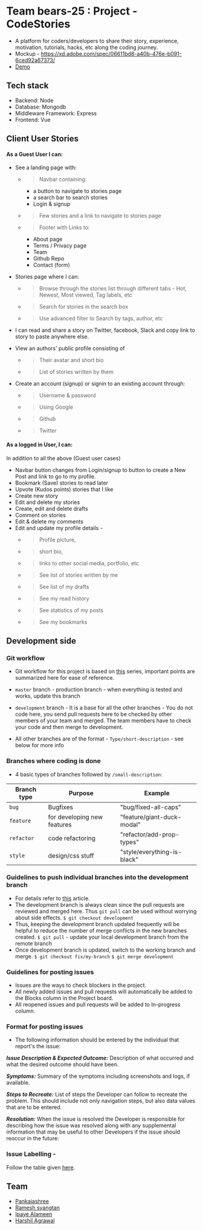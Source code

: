# Team bears-25 : Project - CodeStories

* A platform for coders/developers to share their story, experience, motivation, tutorials, hacks, etc along the coding journey.
* Mockup - https://xd.adobe.com/spec/06611bd8-a40b-476e-b091-6ced92a67373/
* [Demo](https://codestories-v1.herokuapp.com/)

## Tech stack

* Backend: Node
* Database: Mongodb
* Middleware Framework: Express
* Frontend: Vue

## Client User Stories

#### As a Guest User I can:

* See a landing page with:
  - > Navbar containing:
      - a button to navigate to stories page
      - a search bar to search stories
      - Login & signup
  - > Few stories and a link to navigate to stories page
  - > Footer with Links to:
     - About page
     - Terms / Privacy page
     - Team
     - Github Repo
     - Contact (form)

* Stories page where I can:
  - > Browse through the stories list through different tabs - Hot, Newest, Most viewed, Tag labels, etc
  - > Search for stories in the search box
  - > Use advanced filter to Search by tags, author, etc
* I can read and share a story on Twitter, facebook, Slack and copy link to story to paste anywhere else. 
* View an authors' public profile consisting of
  - > Their avatar and short bio
  - > List of stories written by them
* Create an account (signup) or signin to an existing account through:
  - > Username & password
  - > Using Google 
  - > Github
  - > Twitter

#### As a logged in User, I can:

In addition to all the above (Guest user cases)
* Navbar button changes from Login/signup to button to create a New Post and link to go to my profile.
* Bookmark (Save) stories to read later
* Upvote (Kudos points) stories that I like
* Create new story
* Edit and delete my stories
* Create, edit and delete drafts
* Comment on stories
* Edit & delete my comments
* Edit and update my profile details - 
  - > Profile picture, 
  - > short bio, 
  - > links to other social media, portfolio, etc 
  - > See list of stories written by me
  - > See list of my drafts
  - > See my read history
  - > See statistics of my posts
  - > See my bookmarks

## Development side

### Git workflow

* Git workflow for this project is based on [this](https://medium.com/@francesco.agnoletto/how-to-not-f-up-your-local-files-with-git-part-1-e0756c88fd3c) series, important points are summarized here for ease of reference.

* `master` branch - production branch - when everything is tested and works, update this branch
* `development` branch - It is a base for all the other branches - You do not code here, you send pull requests here to be checked by other members of your team and merged. The team members have to check your code and then merge to development.
* All other branches are of the format - `Type/short-description` - see below for more info

### Branches where coding is done 

* 4 basic types of branches followed by `/small-description`:

| Branch type | Purpose | Example
| ----------- | ------- | -------|
| `bug` | Bugfixes | "bug/fixed-all-caps"
| `feature` | for developing new features | "feature/giant-duck-modal"
| `refactor` | code refactoring | "refactor/add-prop-types"
| `style` | design/css stuff | "style/everything-is-black"

### Guidelines to push individual branches into the development branch

* For details refer to [this](https://medium.com/@francesco.agnoletto/how-to-not-f-up-your-local-files-with-git-part-2-fc4e243be02a) article.
* The development branch is always clean since the pull requests are reviewed and merged here. Thus `git pull` can be used without worrying about side effects. 
`$ git checkout development`
* Thus, keeping the development branch updated frequently will be helpful to reduce the number of merge conflicts in the new branches created.
`$ git pull` - update your local development branch from the remote branch 
* Once development branch is updated, switch to the working branch and merge.
`$ git checkout fix/my-branch`
`$ git merge development`

### Guidelines for posting issues

* Issues are the ways to check blockers in the project.
* All newly added issues and pull requests will automatically be added to the Blocks column in the Project board.
* All reopened issues and pull requests will be added to In-progress column.

### Format for posting issues

* The following information should be entered by the individual that report's the issue:

**_Issue Description & Expected Outcome:_** Description of what occurred and what the desired outcome should have been.

**_Symptoms:_** Summary of the symptoms including screenshots and logs, if available.

**_Steps to Recreate:_** List of steps the Developer can follow to recreate the problem. This should include not only navigation steps, but also data values that are to be entered.

**_Resolution:_** When the issue is resolved the Developer is responsible for describing how the issue was resolved along with any supplemental information that may be useful to other Developers if the issue should reoccur in the future:

### Issue Labelling - 
Follow the table given [here](https://github.com/Chingu-cohorts/pmrok/wiki/Getting-Started:-Issue-Reporting-and-Tracking#the-importance-of-labels).

## Team

* [Pankajashree](https://github.com/pankaja-shree)
* [Ramesh syangtan](https://github.com/rameshsyn)
* [Ipaye Alameen](https://github.com/Ipaye)
* [Harshil Agrawal](https://github.com/harshil1712)








